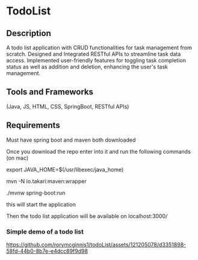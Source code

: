 # TodoList

## Description

A todo list application with CRUD functionalities for task management from scratch. Designed and Integrated RESTful APIs to 
streamline task data access. Implemented user-friendly features for toggling task completion status as well as 
addition and deletion, enhancing the user's task management.

## Tools and Frameworks

(Java, JS, HTML, CSS, SpringBoot, RESTful APIs)

## Requirements
Must have spring boot and maven both downloaded

Once you download the repo enter into it and run the following commands (on mac)

export JAVA_HOME=$(/usr/libexec/java_home)

mvn -N io.takari:maven:wrapper

./mvnw spring-boot:run

this will start the application

Then the todo list application will be available on localhost:3000/

### Simple demo of a todo list


https://github.com/rorymcginnis1/todoList/assets/121205078/d3351898-58fd-44b0-8b7e-e4dcc89f9d98

